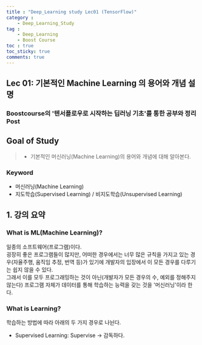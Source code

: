 ```yaml
---
title : "Deep_Learning study Lec01 (TensorFlow)"
category :
    - Deep_Learning_Study
tag :
    - Deep_Learning
    - Boost Course
toc : true
toc_sticky: true
comments: true
---
```

## Lec 01: 기본적인 Machine Learning 의 용어와 개념 설명
### Boostcourse의 '텐서플로우로 시작하는 딥러닝 기초'를 통한 공부와 정리 Post

## Goal of Study
> - 기본적인 머신러닝(Machine Learning)의 용어와 개념에 대해 알아본다.  

### Keyword
- 머신러닝(Machine Learning)
- 지도학습(Supervised Learning) / 비지도학습(Unsupervised Learning)

## 1. 강의 요약
### What is ML(Machine Learning)?
일종의 소프트웨어(프로그램)이다.  
굉장히 좋은 프로그램들이 많지만, 어떠한 경우에서는 너무 많은 규칙을 가지고 있는 경우(자율주행, 움직임 추정, 번역 등)가 있기에 개발자의 입장에서 이 모든 경우를 다루기는 쉽지 않을 수 있다.  
그래서 이를 모두 프로그래밍하는 것이 아닌(개발자가 모든 경우의 수, 예외를 정해주지 않는다) 프로그램 자체가 데이터를 통해 학습하는 능력을 갖는 것을 '머신러닝'이라 한다.  

### What is Learning?
학습하는 방법에 따라 아래의 두 가지 경우로 나뉜다.
- Supervised Learning:
Supervise -> 감독하다.



